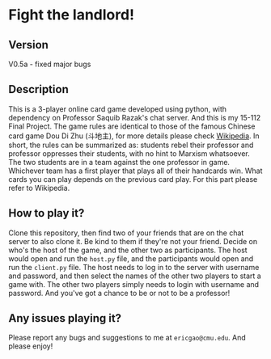 # Fight the landlord!
## Version
V0.5a - fixed major bugs
## Description
This is a 3-player online card game developed using python, with dependency on Professor Saquib Razak's chat server. And this is my 15-112 Final Project.
The game rules are identical to those of the famous Chinese card game Dou Di Zhu (斗地主), for more details please check [Wikipedia](https://en.wikipedia.org/wiki/Dou_dizhu).
In short, the rules can be summarized as: students rebel their professor and professor oppresses their students, with no hint to Marxism whatsoever.
The two students are in a team against the one professor in game. Whichever team has a first player that plays all of their handcards win.
What cards you can play depends on the previous card play. For this part please refer to Wikipedia.
## How to play it?
Clone this repository, then find two of your friends that are on the chat server to also clone it. Be kind to them if they're not your friend.
Decide on who's the host of the game, and the other two as participants.
The host would open and run the ```host.py``` file, and the participants would open and run the ```client.py``` file.
The host needs to log in to the server with username and password, and then select the names of the other two players to start a game with.
The other two players simply needs to login with username and password.
And you've got a chance to be or not to be a professor!
## Any issues playing it?
Please report any bugs and suggestions to me at ```ericgao@cmu.edu```.
And please enjoy!